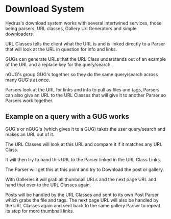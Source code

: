 # Download System
Hydrus's download system works with several intertwined services, those being parsers, URL classes, Gallery Url Generators and simple downloaders.

URL Classes tells the client what the URL is and is linked directly to a Parser that will look at the URL in question for info and links.

GUGs can generate URLs that the URL Class understands out of an example of the URL and a replace key for the query/search.

nGUG's group GUG's together so they do the same query/search across many GUG's at once.

Parsers look at the URL for links and info to pull as files and tags, Parsers can also give an URL to the URL Classes that will give it to another Parser so Parsers work together.


## Example on a query with a GUG works
GUG's or nGUG's (which gives it to a GUG) takes the user query/search and makes an URL out of it.

The URL Classes will look at this URL and compare it if it matches any URL Class.

It will then try to hand this URL to the Parser linked in the URL Class Links.

The Parser will get this at this point and try to Download the post or gallery. 

With Galleries it will grab all thumbnail URLs and the next page URL and hand that over to the URL Classes again.

Posts will be handled by the URL Classes and sent to its own Post Parser which grabs the file and tags.
The next page URL will also be handled by the URL Classes again and sent back to the same gallery Parser to repeat its step for more thumbnail links.

